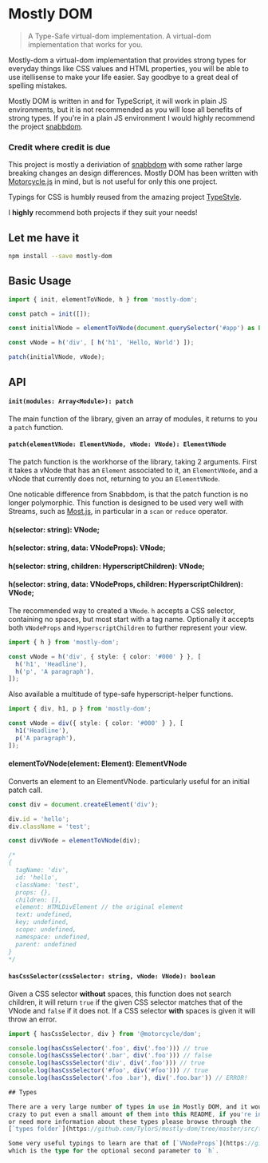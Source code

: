 # Mostly DOM

> A Type-Safe virtual-dom implementation. A virtual-dom implementation that works for you.

Mostly-dom a virtual-dom implementation that provides strong types for everyday things
like CSS values and HTML properties, you will be able to use itellisense to make your
life easier. Say goodbye to a great deal of spelling mistakes.

Mostly DOM is written in and for TypeScript, it will work in plain JS environments, but
it is not recommended as you will lose all benefits of strong types. If you're in a plain
JS environment I would highly recommend the project [snabbdom](https://github.com/snabbdom/snabbdom).

### Credit where credit is due

This project is mostly a deriviation of [snabbdom](https://github.com/snabbdom/snabbdom)
with some rather large breaking changes an design differences. Mostly DOM has been written
with [Motorcycle.js](https://github.com/motorcyclejs) in mind, but is not useful for only this one project.

Typings for CSS is humbly reused from the amazing project [TypeStyle](https://github.com/typestyle/typestyle).

I **highly** recommend both projects if they suit your needs!

## Let me have it
```sh
npm install --save mostly-dom
```

## Basic Usage

```typescript
import { init, elementToVNode, h } from 'mostly-dom';

const patch = init([]);

const initialVNode = elementToVNode(document.querySelector('#app') as Element);

const vNode = h('div', [ h('h1', 'Hello, World') ]);

patch(initialVNode, vNode);
```

## API

#### `init(modules: Array<Module>): patch`

The main function of the library, given an array of modules, it returns to you a `patch` function.

#### `patch(elementVNode: ElementVNode, vNode: VNode): ElementVNode`

The patch function is the workhorse of the library, taking 2 arguments.
First it takes a vNode that has an `Element` associated to it, an `ElementVNode`, and a vNode that currently does not,
returning to you an `ElementVNode`.

One noticable difference from Snabbdom, is that the patch function is no longer polymorphic. This function
is designed to be used very well with Streams, such as [Most.js](https://github.com/cujojs/most), in particular
in a `scan` or `reduce` operator.

#### h(selector: string): VNode;
#### h(selector: string, data: VNodeProps): VNode;
#### h(selector: string, children: HyperscriptChildren): VNode;
#### h(selector: string, data: VNodeProps, children: HyperscriptChildren): VNode;

The recommended way to created a `VNode`. `h` accepts a CSS selector, containing no spaces, but most start with a tag name.
Optionally it accepts both `VNodeProps` and `HyperscriptChildren` to further represent your view.

```typescript
import { h } from 'mostly-dom';

const vNode = h('div', { style: { color: '#000' } }, [
  h('h1', 'Headline'),
  h('p', 'A paragraph'),
]);
```

Also available a multitude of type-safe hyperscript-helper functions.

```typescript
import { div, h1, p } from 'mostly-dom';

const vNode = div({ style: { color: '#000' } }, [
  h1('Headline'),
  p('A paragraph'),
]);
```

#### elementToVNode(element: Element): ElementVNode

Converts an element to an ElementVNode. particularly useful for an initial patch call.

```typescript
const div = document.createElement('div');

div.id = 'hello';
div.className = 'test';

const divVNode = elementToVNode(div);

/*
{
  tagName: 'div',
  id: 'hello',
  className: 'test',
  props: {},
  children: [],
  element: HTMLDivElement // the original element
  text: undefined,
  key; undefined,
  scope: undefined,
  namespace: undefined,
  parent: undefined
}
*/
```

#### <a id="hasCssSelector"></a> `hasCssSelector(cssSelector: string, vNode: VNode): boolean`

Given a CSS selector **without** spaces, this function does not search children, it
will return `true` if the given CSS selector matches that of the VNode and `false`
if it does not. If a CSS selector **with** spaces is given it will throw an error.

```typescript
import { hasCssSelector, div } from '@motorcycle/dom';

console.log(hasCssSelector('.foo', div('.foo'))) // true
console.log(hasCssSelector('.bar', div('.foo'))) // false
console.log(hasCssSelector('div', div('.foo'))) // true
console.log(hasCssSelector('#foo', div('#foo'))) // true
console.log(hasCssSelector('.foo .bar'), div('.foo.bar')) // ERROR!

## Types

There are a very large number of types in use in Mostly DOM, and it would be
crazy to put even a small amount of them into this README, if you're interested
or need more information about these types please browse through the
[`types folder`](https://github.com/TylorS/mostly-dom/tree/master/src/types).

Some very useful typings to learn are that of [`VNodeProps`](https://github.com/TylorS/mostly-dom/blob/master/src/types/VirtualNode.ts#L43)
which is the type for the optional second parameter to `h`.